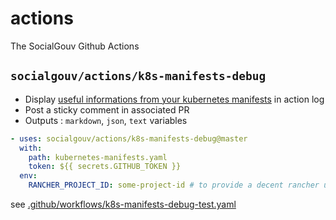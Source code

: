 # actions

The SocialGouv Github Actions

## `socialgouv/actions/k8s-manifests-debug`

- Display [useful informations from your kubernetes manifests](https://github.com/SocialGouv/sre-tools/tree/master/packages/parse-manifests) in action log
- Post a sticky comment in associated PR
- Outputs : `markdown`, `json`, `text` variables

```yaml
- uses: socialgouv/actions/k8s-manifests-debug@master
  with:
    path: kubernetes-manifests.yaml
    token: ${{ secrets.GITHUB_TOKEN }}
  env:
    RANCHER_PROJECT_ID: some-project-id # to provide a decent rancher url
```

see [.github/workflows/k8s-manifests-debug-test.yaml](.github/workflows/k8s-manifests-debug-test.yaml)

